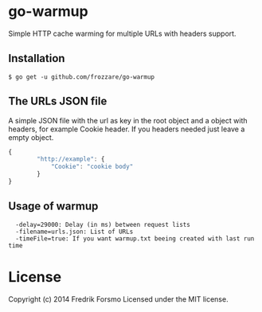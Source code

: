 # go-warmup

Simple HTTP cache warming for multiple URLs with headers support.

## Installation

```
$ go get -u github.com/frozzare/go-warmup
```

## The URLs JSON file

A simple JSON file with the url as key in the root object and a object with headers, for example Cookie header. If you headers needed just leave a empty object.

```javascript
{
		"http://example": {
			"Cookie": "cookie body"
		}
}
```

## Usage of warmup

```
  -delay=29000: Delay (in ms) between request lists
  -filename=urls.json: List of URLs
  -timeFile=true: If you want warmup.txt beeing created with last run time
```
# License

Copyright (c) 2014 Fredrik Forsmo
Licensed under the MIT license.
